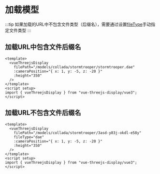 # 加载模型

:::tip
如果加载的URL中不包含文件类型（后缀名），需要通过设置[fileType](api.html#filetype)手动指定文件类型
:::
<LoadAModel/>

## 加载URL中包含文件后缀名

```vue
<template>
  <vueThreejsDisplay
    filePath="/models/collada/stormtrooper/stormtrooper.dae"
    :cameraPosition="{ x: 1, y: -5, z: -20 }"
    :height="350"
  />
</template>
<script setup>
import { vueThreejsDisplay } from "vue-threejs-display/vue3";
</script>
```

## 加载URL不包含文件后缀名

```vue
<template>
  <vueThreejsDisplay
    filePath="/models/collada/stormtrooper/3asd-y83j-okdl-e58y"
    fileType="dae"
    :cameraPosition="{ x: 1, y: -5, z: -20 }"
    :height="350"
  />
</template>
<script setup>
import { vueThreejsDisplay } from "vue-threejs-display/vue3";
</script>
```
